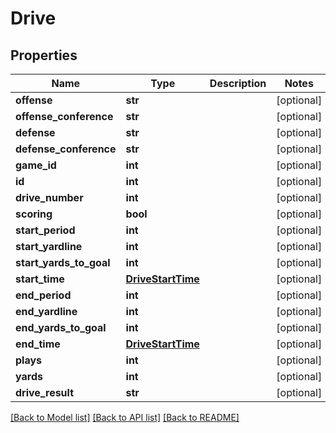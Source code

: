 # Drive

## Properties
Name | Type | Description | Notes
------------ | ------------- | ------------- | -------------
**offense** | **str** |  | [optional] 
**offense_conference** | **str** |  | [optional] 
**defense** | **str** |  | [optional] 
**defense_conference** | **str** |  | [optional] 
**game_id** | **int** |  | [optional] 
**id** | **int** |  | [optional] 
**drive_number** | **int** |  | [optional] 
**scoring** | **bool** |  | [optional] 
**start_period** | **int** |  | [optional] 
**start_yardline** | **int** |  | [optional] 
**start_yards_to_goal** | **int** |  | [optional] 
**start_time** | [**DriveStartTime**](DriveStartTime.md) |  | [optional] 
**end_period** | **int** |  | [optional] 
**end_yardline** | **int** |  | [optional] 
**end_yards_to_goal** | **int** |  | [optional] 
**end_time** | [**DriveStartTime**](DriveStartTime.md) |  | [optional] 
**plays** | **int** |  | [optional] 
**yards** | **int** |  | [optional] 
**drive_result** | **str** |  | [optional] 

[[Back to Model list]](../README.md#documentation-for-models) [[Back to API list]](../README.md#documentation-for-api-endpoints) [[Back to README]](../README.md)



